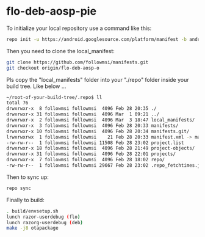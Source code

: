 
flo-deb-aosp-pie
===========

To initialize your local repository use a command like this:
````bash
repo init -u https://android.googlesource.com/platform/manifest -b android-9.0.0_r46
````
Then you need to clone the local_manifest:
````bash
git clone https://github.com/followmsi/manifests.git
git checkout origin/flo-deb-aosp-o
````

Pls copy the "local_manifests" folder into your "./repo" folder inside your build tree.
Like below ...

````bash
~/root-of-your-build-tree/.repo$ ll
total 76
drwxrwxr-x  8 followmsi followmsi  4096 Feb 28 20:35 ./
drwxrwxr-x 31 followmsi followmsi  4096 Mar  1 09:21 ../
drwxrwxr-x  2 followmsi followmsi  4096 Mar  3 18:47 local_manifests/
drwxrwxr-x  3 followmsi followmsi  4096 Feb 28 20:33 manifests/
drwxrwxr-x 10 followmsi followmsi  4096 Feb 28 20:34 manifests.git/
lrwxrwxrwx  1 followmsi followmsi    21 Feb 28 20:33 manifest.xml -> manifests/default.xml
-rw-rw-r--  1 followmsi followmsi 11508 Feb 28 23:02 project.list
drwxrwxr-x 18 followmsi followmsi  4096 Feb 28 21:49 project-objects/
drwxrwxr-x 31 followmsi followmsi  4096 Feb 28 22:01 projects/
drwxrwxr-x  7 followmsi followmsi  4096 Feb 28 18:02 repo/
-rw-rw-r--  1 followmsi followmsi 29667 Feb 28 23:02 .repo_fetchtimes.json
````

Then to sync up:
````bash
repo sync
````
Finally to build:
````bash
. build/envsetup.sh
lunch razor-userdebug (flo)
lunch razorg-userdebug (deb)
make -j8 otapackage
````



